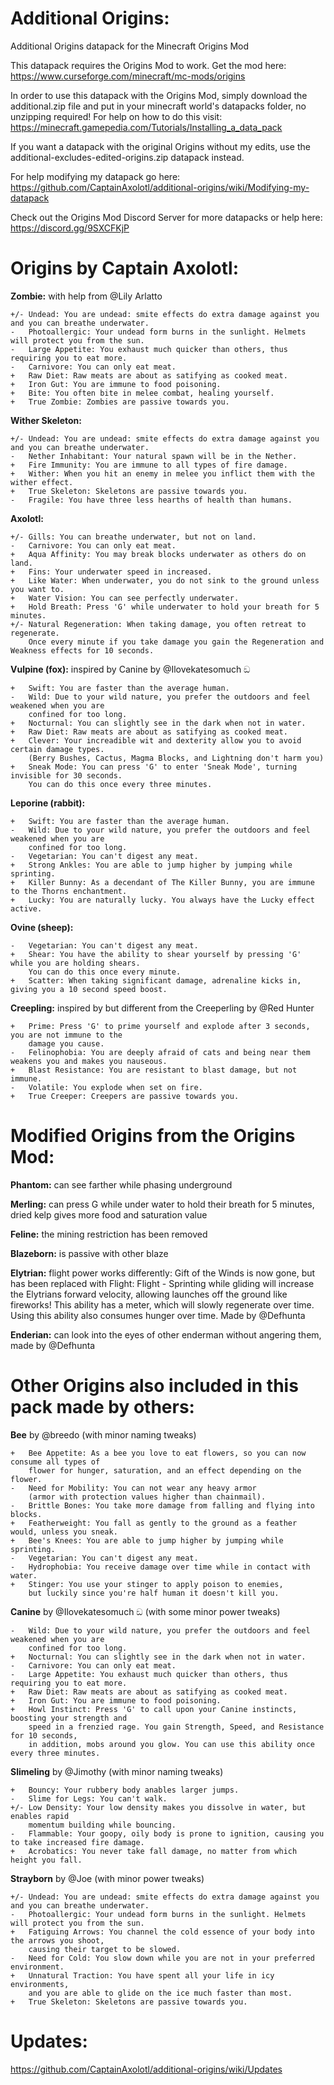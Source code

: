 # Additional Origins:
Additional Origins datapack for the Minecraft Origins Mod

This datapack requires the Origins Mod to work. Get the mod here: https://www.curseforge.com/minecraft/mc-mods/origins

In order to use this datapack with the Origins Mod, simply download the additional.zip file and put in your minecraft world's datapacks folder, no unzipping required! For help on how to do this visit: https://minecraft.gamepedia.com/Tutorials/Installing_a_data_pack

If you want a datapack with the original Origins without my edits, use the additional-excludes-edited-origins.zip datapack instead.

For help modifying my datapack go here: https://github.com/CaptainAxolotl/additional-origins/wiki/Modifying-my-datapack

Check out the Origins Mod Discord Server for more datapacks or help here: https://discord.gg/9SXCFKjP

# Origins by Captain Axolotl:

**Zombie:** with help from @Lily Arlatto
	
	+/- Undead: You are undead: smite effects do extra damage against you and you can breathe underwater.
	-   Photoallergic: Your undead form burns in the sunlight. Helmets will protect you from the sun.
	-   Large Appetite: You exhaust much quicker than others, thus requiring you to eat more.
	-   Carnivore: You can only eat meat.
	+   Raw Diet: Raw meats are about as satifying as cooked meat.
	+   Iron Gut: You are immune to food poisoning.
	+   Bite: You often bite in melee combat, healing yourself.
	+   True Zombie: Zombies are passive towards you. 

**Wither Skeleton:**

	+/- Undead: You are undead: smite effects do extra damage against you and you can breathe underwater.
	-   Nether Inhabitant: Your natural spawn will be in the Nether.
	+   Fire Immunity: You are immune to all types of fire damage.
	+   Wither: When you hit an enemy in melee you inflict them with the wither effect.
	+   True Skeleton: Skeletons are passive towards you.
	-   Fragile: You have three less hearths of health than humans.

**Axolotl:**

	+/- Gills: You can breathe underwater, but not on land.
	-   Carnivore: You can only eat meat.
	+   Aqua Affinity: You may break blocks underwater as others do on land.
	+   Fins: Your underwater speed in increased.
	+   Like Water: When underwater, you do not sink to the ground unless you want to.
	+   Water Vision: You can see perfectly underwater.
	+   Hold Breath: Press 'G' while underwater to hold your breath for 5 minutes.
	+/- Natural Regeneration: When taking damage, you often retreat to regenerate. 
	    Once every minute if you take damage you gain the Regeneration and Weakness effects for 10 seconds.   

**Vulpine (fox):** inspired by Canine by @Ilovekatesomuch ඞ 

	+   Swift: You are faster than the average human.
	-   Wild: Due to your wild nature, you prefer the outdoors and feel weakened when you are 
	    confined for too long.
	+   Nocturnal: You can slightly see in the dark when not in water.
	+   Raw Diet: Raw meats are about as satifying as cooked meat.
	+   Clever: Your increadible wit and dexterity allow you to avoid certain damage types. 
	    (Berry Bushes, Cactus, Magma Blocks, and Lightning don't harm you)
	+   Sneak Mode: You can press 'G' to enter 'Sneak Mode', turning invisible for 30 seconds. 
	    You can do this once every three minutes.

**Leporine (rabbit):**

	+   Swift: You are faster than the average human.
	-   Wild: Due to your wild nature, you prefer the outdoors and feel weakened when you are 
	    confined for too long.
	-   Vegetarian: You can't digest any meat.
	+   Strong Ankles: You are able to jump higher by jumping while sprinting.
	+   Killer Bunny: As a decendant of The Killer Bunny, you are immune to the Thorns enchantment.
	+   Lucky: You are naturally lucky. You always have the Lucky effect active.

**Ovine (sheep):**

	-   Vegetarian: You can't digest any meat.
	+   Shear: You have the ability to shear yourself by pressing 'G' while you are holding shears. 
	    You can do this once every minute.
	+   Scatter: When taking significant damage, adrenaline kicks in, giving you a 10 second speed boost. 

**Creepling:** inspired by but different from the Creeperling by @Red Hunter

	+   Prime: Press 'G' to prime yourself and explode after 3 seconds, you are not immune to the 
	    damage you cause.
	-   Felinophobia: You are deeply afraid of cats and being near them weakens you and makes you nauseous.
	+   Blast Resistance: You are resistant to blast damage, but not immune.
	-   Volatile: You explode when set on fire.
	+   True Creeper: Creepers are passive towards you.

# Modified Origins from the Origins Mod:

**Phantom:** can see farther while phasing underground

**Merling:** can press G while under water to hold their breath for 5 minutes, dried kelp gives more food and saturation value

**Feline:** the mining restriction has been removed

**Blazeborn:** is passive with other blaze

**Elytrian:** flight power works differently: Gift of the Winds is now gone, but has been replaced with Flight:
Flight - Sprinting while gliding will increase the Elytrians forward velocity, allowing launches off the ground like fireworks! This ability has a meter, which will slowly regenerate over time. Using this ability also consumes hunger over time. Made by @Defhunta

**Enderian:** can look into the eyes of other enderman without angering them, made by @Defhunta 

# Other Origins also included in this pack made by others:

**Bee** by @breedo (with minor naming tweaks)

	+   Bee Appetite: As a bee you love to eat flowers, so you can now consume all types of 
	    flower for hunger, saturation, and an effect depending on the flower.
	-   Need for Mobility: You can not wear any heavy armor 
	    (armor with protection values higher than chainmail).
	-   Brittle Bones: You take more damage from falling and flying into blocks.
	+   Featherweight: You fall as gently to the ground as a feather would, unless you sneak.
	+   Bee's Knees: You are able to jump higher by jumping while sprinting.
	-   Vegetarian: You can't digest any meat.
	-   Hydrophobia: You receive damage over time while in contact with water.
	+   Stinger: You use your stinger to apply poison to enemies, 
	    but luckily since you're half human it doesn't kill you.

**Canine** by @Ilovekatesomuch ඞ  (with some minor power tweaks)

	-   Wild: Due to your wild nature, you prefer the outdoors and feel weakened when you are 
	    confined for too long.
	+   Nocturnal: You can slightly see in the dark when not in water. 
	-   Carnivore: You can only eat meat.
	-   Large Appetite: You exhaust much quicker than others, thus requiring you to eat more.
	+   Raw Diet: Raw meats are about as satifying as cooked meat.
	+   Iron Gut: You are immune to food poisoning.
	+   Howl Instinct: Press 'G' to call upon your Canine instincts, boosting your strength and 
	    speed in a frenzied rage. You gain Strength, Speed, and Resistance for 10 seconds, 
	    in addition, mobs around you glow. You can use this ability once every three minutes.

**Slimeling** by @Jimothy (with minor naming tweaks)
	
	+   Bouncy: Your rubbery body anables larger jumps.
	-   Slime for Legs: You can't walk.
	+/- Low Density: Your low density makes you dissolve in water, but enables rapid 
	    momentum building while bouncing.
	-   Flammable: Your goopy, oily body is prone to ignition, causing you to take increased fire damage.
	+   Acrobatics: You never take fall damage, no matter from which height you fall.

**Strayborn** by @Joe (with minor power tweaks)

	+/- Undead: You are undead: smite effects do extra damage against you and you can breathe underwater.
	-   Photoallergic: Your undead form burns in the sunlight. Helmets will protect you from the sun.
	+   Fatiguing Arrows: You channel the cold essence of your body into the arrows you shoot, 
	    causing their target to be slowed.
	-   Need for Cold: You slow down while you are not in your preferred environment.
	+   Unnatural Traction: You have spent all your life in icy environments, 
	    and you are able to glide on the ice much faster than most.
	+   True Skeleton: Skeletons are passive towards you.

# Updates:
https://github.com/CaptainAxolotl/additional-origins/wiki/Updates
